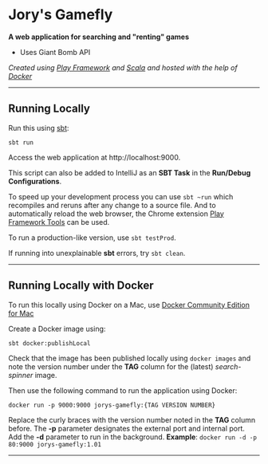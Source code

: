 # Jory's Gamefly

**A web application for searching and "renting" games**

* Uses Giant Bomb API

_Created using [Play Framework](https://www.playframework.com/) and [Scala](https://www.scala-lang.org/) and hosted with the help of [Docker](https://www.docker.com/)_

***

## Running Locally

Run this using [sbt](http://www.scala-sbt.org/):

```
sbt run
```

Access the web application at http://localhost:9000.


This script can also be added to IntelliJ as an **SBT Task** in the **Run/Debug Configurations**.


To speed up your development process you can use `sbt ~run` which recompiles and reruns after any change to a source file. And to automatically reload the web browser, the Chrome extension [Play Framework Tools](https://chrome.google.com/webstore/detail/play-framework-tools/dchhggpgbommpcjpogaploblnpldbmen) can be used.

To run a production-like version, use `sbt testProd`.

If running into unexplainable **sbt** errors, try `sbt clean`.

***

## Running Locally with Docker

To run this locally using Docker on a Mac, use [Docker Community Edition for Mac](https://store.docker.com/editions/community/docker-ce-desktop-mac)

Create a Docker image using:

```
sbt docker:publishLocal
```

Check that the image has been published locally using `docker images` and note the version number under the **TAG** column for the (latest) _search-spinner_ image.

Then use the following command to run the application using Docker:

```
docker run -p 9000:9000 jorys-gamefly:{TAG VERSION NUMBER}
```

Replace the curly braces with the version number noted in the **TAG** column before. The **-p** parameter designates the external port and internal port. Add the **-d** parameter to run in the background. **Example**: `docker run -d -p 80:9000 jorys-gamefly:1.01`

***
